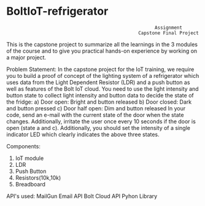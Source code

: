 #                                                       BoltIoT-refrigerator

                                                          Assignment 
                                                    Capstone Final Project
                                                    
                                                    
This is the capstone project to summarize all the learnings in the 3 modules of the course and to give you practical hands-on experience by working on a major project. 


Problem Statement:
In the capstone project for the IoT training, we require you to build a proof of concept of the lighting system of a refrigerator which uses data from the Light Dependent Resistor (LDR) and a push button as well as features of the Bolt IoT cloud. You need to use the light intensity and button state to collect light intensity and button data to decide the state of the fridge:
a) Door open: Bright and button released
b) Door closed: Dark and button pressed
c) Door half open: Dim and button released
In your code, send an e-mail with the current state of the door when the state changes. Additionally, irritate the user once every 10 seconds if the door is open (state a and c). Additionally, you should set the intensity of a single indicator LED which clearly indicates the above three states. 

Components:
1) IoT module
2) LDR
3) Push Button
4) Resistors(10k,10k)
5) Breadboard

API's used:
MailGun Email API
Bolt Cloud API
Pyhon Library


